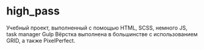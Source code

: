 # high_pass
Учебный проект, выполненный с помощью HTML, SCSS, немного JS, task manager Gulp
Вёрстка выполнена в большинстве c использованием GRID, а также PixelPerfect.
